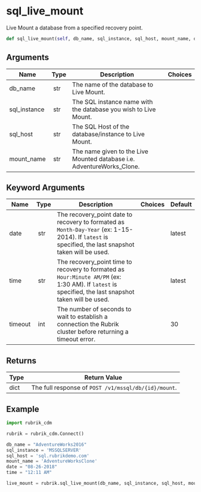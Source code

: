 # sql_live_mount

Live Mount a database from a specified recovery point.

```py
def sql_live_mount(self, db_name, sql_instance, sql_host, mount_name, date='latest', time='latest', timeout=30):
```

## Arguments

| Name        | Type | Description                                                                 | Choices |
|-------------|------|-----------------------------------------------------------------------------|---------|
| db_name  | str | The name of the database to Live Mount. |  |
| sql_instance  | str | The SQL instance name with the database you wish to Live Mount. |  |
| sql_host  | str | The SQL Host of the database/instance to Live Mount. |  |
| mount_name  | str | The name given to the Live Mounted database i.e. AdventureWorks_Clone. |  |

## Keyword Arguments

| Name        | Type | Description                                                                 | Choices | Default |
|-------------|------|-----------------------------------------------------------------------------|---------|---------|
| date  | str | The recovery_point date to recovery to formated as `Month-Day-Year` (ex: 1-15-2014). If `latest` is specified, the last snapshot taken will be used.  |  | latest |
| time  | str | The recovery_point time to recovery to formated as `Hour:Minute AM/PM` (ex: 1:30 AM). If `latest` is specified, the last snapshot taken will be used.  |  | latest |
| timeout  | int | The number of seconds to wait to establish a connection the Rubrik cluster before returning a timeout error.  |  | 30 |

## Returns

| Type | Return Value                                                                                  |
|------|-----------------------------------------------------------------------------------------------|
| dict | The full response of `POST /v1/mssql/db/{id}/mount`. |



## Example

```py
import rubrik_cdm

rubrik = rubrik_cdm.Connect()

db_name = "AdventureWorks2016"
sql_instance = 'MSSQLSERVER'
sql_host = 'sql.rubrikdemo.com'
mount_name = 'AdventureWorksClone'
date = "08-26-2018"
time = "12:11 AM"

live_mount = rubrik.sql_live_mount(db_name, sql_instance, sql_host, mount_name, date, time)
```
